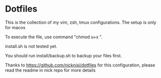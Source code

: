 # Dotfiles

This is the collection of my vim, zsh, tmux configurations.
The setup is only for macos

To execute the file, use command "chmod u+x <filename>".
  
install.sh is not tested yet.

You should run install/backup.sh to backup your files first.

Thanks to https://github.com/nicknisi/dotfiles for this configuration, please read the readme in nick repo for more details
